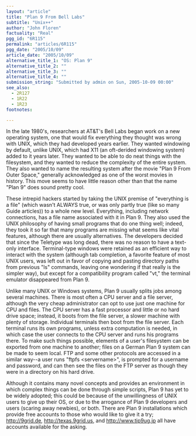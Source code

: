 ```yaml
---
layout: "article"
title: "Plan 9 From Bell Labs"
subtitle: "Unix++"
author: "John Floren"
factuality: "Real"
pgg_id: "6R115"
permalink: "articles/6R115"
pgg_date: "2005/10/09"
article_date: "2005/10/09"
alternative_title_1: "OS: Plan 9"
alternative_title_2: ""
alternative_title_3: ""
alternative_title_4: ""
submission_string: "Submitted by admin on Sun, 2005-10-09 00:00"
see_also:
  - 2R127
  - 1R22
  - 1R23
footnotes: 

---
```

<div>
<p>In the late 1980's, researchers at AT&amp;T's Bell Labs began work on a new operating system, one that would fix everything they thought was wrong with UNIX, which they had developed years earlier. They wanted windowing by default, unlike UNIX, which had X11 (an oft-derided windowing system) added to it years later. They wanted to be able to do neat things with the filesystem, and they wanted to reduce the complexity of the entire system. They also wanted to name the resulting system after the movie "Plan 9 From Outer Space," generally acknowledged as one of the worst movies in history. This move seems to have little reason other than that the name "Plan 9" does sound pretty cool.</p>
<p>These intrepid hackers started by taking the UNIX premise of "everything is a file" (which wasn't ALWAYS true, or was only partly true (like so many Guide articles)) to a whole new level. Everything, including network connections, has a file name associated with it in Plan 9. They also used the UNIX philosophy of having small programs that do one thing well; indeed, they took it so far that many programs are missing what seems like vital features, although there are usually alternatives. The developers decided that since the Teletype was long dead, there was no reason to have a text-only interface. Terminal-type windows were retained as an efficient way to interact with the system (although tab completion, a favorite feature of most UNIX users, was left out in favor of copying and pasting directory paths from previous "ls" commands, leaving one wondering if that really is the simpler way), but except for a compatibility program called "vt," the terminal emulator disappeared from Plan 9.</p>
<p>Unlike many UNIX or Windows systems, Plan 9 usually splits jobs among several machines. There is most often a CPU server and a file server, although the very cheap administrator can opt to use just one machine for CPU and files. The CPU server has a fast processor and little or no hard drive space; instead, it boots from the file server, a slower machine with plenty of storage. Individual terminals then boot from the file server. Each terminal runs its own programs, unless extra computation is needed, in which case the user connects to the CPU server and runs his programs there. To make such things possible, elements of a user's filesystem can be exported from one machine to another; files on a German Plan 9 system can be made to seem local. FTP and some other protocols are accessed in a similar way--a user runs "ftpfs &lt;servername&gt;", is prompted for a username and password, and can then see the files on the FTP server as though they were in a directory on his hard drive.</p>
<p>Although it contains many novel concepts and provides an environment in which complex things can be done through simple scripts, Plan 9 has yet to be widely adopted; this could be because of the unwillingness of UNIX users to give up their OS, or due to the arrogance of Plan 9 developers and users (scaring away newbies), or both. There are Plan 9 installations which provide free accounts to those who would like to give it a try; <a href="https://web.archive.org/web/20130205233331/http://9grid.de/">http://9grid.de</a>, <a href="https://web.archive.org/web/20130205233331/http://texas.9grid.us/">http://texas.9grid.us</a>, and <a href="https://web.archive.org/web/20130205233331/http://www.tip9ug.jp/">http://www.tip9ug.jp</a> all have accounts available for the asking.</p>
</div>
